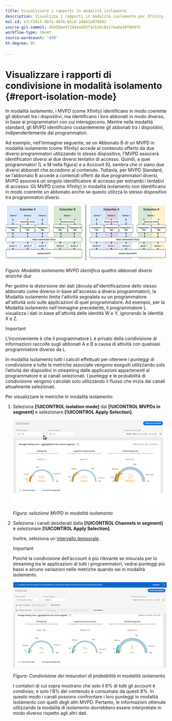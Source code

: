 ```yaml
---
title: Visualizzare i rapporti in modalità isolamento
description: Visualizza i rapporti in modalità isolamento per Xfinity.
exl-id: e7cf24c5-9bfa-48f6-b5c8-20443a976891
source-git-commit: d543bbe972944ad83f4cb28c8a17ea6e10f66975
workflow-type: tm+mt
source-wordcount: '459'
ht-degree: 0%

---
```


# Visualizzare i rapporti di condivisione in modalità isolamento {#report-isolation-mode}

In modalità isolamento, i MVPD (come Xfinity) identificano in modo coerente gli abbonati tra i dispositivi, ma identificano i loro abbonati in modo diverso, in base ai programmatori con cui interagiscono. Mentre nella modalità standard, gli MVPD identificano costantemente gli abbonati tra i dispositivi, indipendentemente dai programmatori.

Ad esempio, nell&#39;immagine seguente, se un Abbonato B di un MVPD in modalità isolamento (come Xfinity) accede al contenuto offerto da due diversi programmatori utilizzando lo stesso dispositivo, l&#39;MVPD assocerà identificatori diversi ai due diversi tentativi di accesso. Quindi, a quei programmatori (L e M nella figura) e a Account IQ, sembra che ci siano due diversi abbonati che accedono al contenuto. Tuttavia, per MVPD Standard, se l’abbonato B accede a contenuti offerti da due programmatori diversi, MVPD assocerà un singolo identificatore di accesso per entrambi i tentativi di accesso. Gli MVPD (come Xfinity) in modalità isolamento non identificano in modo coerente un abbonato anche se questo utilizza lo stesso dispositivo tra programmatori diversi.

![](assets/isolation-diff-new.png)

*Figura: Modalità isolamento MVPD identifica quattro abbonati diversi anziché due*

Per gestire la distorsione dei dati (dovuta all&#39;identificazione dello stesso abbonato come diverso in base all&#39;accesso a diversi programmatori), la Modalità isolamento limita l&#39;attività segnalata su un programmatore all&#39;attività solo sulle applicazioni di quel programmatore. Ad esempio, per la Modalità isolamento nell&#39;immagine precedente, il programmatore L visualizza i dati in base all&#39;attività delle identità W e Y, ignorando le identità X e Z.

>[!IMPORTANT]
>
> L&#39;inconveniente è che il programmatore L è privato della condivisione di informazioni raccolte sugli abbonati A e B a causa di attività con qualsiasi programmatore diverso da L.

In modalità Isolamento tutti i calcoli effettuati per ottenere i punteggi di condivisione e tutte le metriche associate vengono eseguiti utilizzando solo l’attività dei dispositivi in streaming dalle applicazioni appartenenti al programmatore e ai canali selezionati.
I punteggi e le probabilità di condivisione vengono calcolati solo utilizzando il flusso che inizia dai canali attualmente selezionati.

Per visualizzare le metriche in modalità isolamento:

1. Seleziona **[!UICONTROL isolation mode]** dal **[!UICONTROL MVPDs in segment]** e selezionare **[!UICONTROL Apply Selection]**.

   ![](assets/xfinity-in-segment.gif)

   *Figura: selezione MVPD in modalità isolamento*

1. Seleziona i canali desiderati dalla **[!UICONTROL Channels in segment]** e selezionare **[!UICONTROL Apply Selection]**.

   Inoltre, seleziona un [intervallo temporale](/help/accountiq/product-concepts.md#granularity-def).

   >[!IMPORTANT]
   >
   >Poiché la condivisione dell’account è più rilevante se misurata per lo streaming tra le applicazioni di tutti i programmatori, vedrai punteggi più bassi e alcune variazioni nelle metriche quando sei in modalità isolamento.

   ![](assets/aggregate-sharing-isolation.png)

   *Figura: Condivisione dei misuratori di probabilità in modalità isolamento*

   I contatori di cui sopra mostrano che solo il 6% di tutti gli account è condiviso; e solo l&#39;8% del contenuto è consumato da questi 8%. In questo modo i canali possono confrontare i loro punteggi in modalità Isolamento con quelli degli altri MVPD. Pertanto, le informazioni ottenute utilizzando la modalità di isolamento dovrebbero essere interpretate in modo diverso rispetto agli altri dati.
